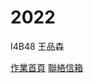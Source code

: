 # 2022
<p>I4B48 王品森<br></p>
<a href="https://steaktos.github.io/CGhws/index.html">作業首頁</a>
<a href="mailto:j31501jason@gmail.com">聯絡信箱</a>